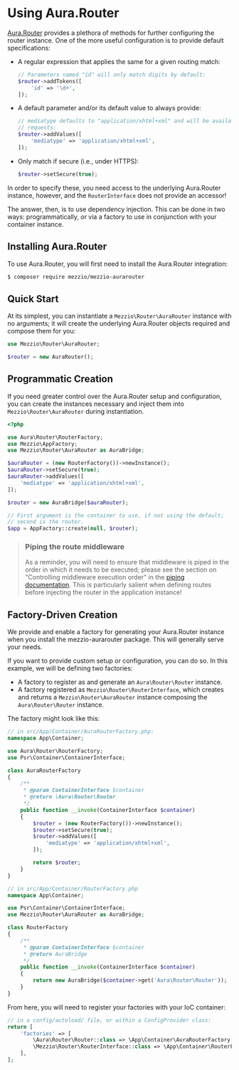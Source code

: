# Using Aura.Router

[Aura.Router](https://github.com/auraphp/Aura.Router) provides a plethora of
methods for further configuring the router instance. One of the more useful
configuration is to provide default specifications:

- A regular expression that applies the same for a given routing match:

  ```php
  // Parameters named "id" will only match digits by default:
  $router->addTokens([
      'id' => '\d+',
  ]);
  ```

- A default parameter and/or its default value to always provide:

  ```php
  // mediatype defaults to "application/xhtml+xml" and will be available in all
  // requests:
  $router->addValues([
      'mediatype' => 'application/xhtml+xml',
  ]);
  ```

- Only match if secure (i.e., under HTTPS):

  ```php
  $router->setSecure(true);
  ```

In order to specify these, you need access to the underlying Aura.Router
instance, however, and the `RouterInterface` does not provide an accessor!

The answer, then, is to use dependency injection. This can be done in two ways:
programmatically, or via a factory to use in conjunction with your container
instance.

## Installing Aura.Router

To use Aura.Router, you will first need to install the Aura.Router integration:

```bash
$ composer require mezzio/mezzio-aurarouter
```

## Quick Start

At its simplest, you can instantiate a `Mezzio\Router\AuraRouter` instance
with no arguments; it will create the underlying Aura.Router objects required
and compose them for you:

```php
use Mezzio\Router\AuraRouter;

$router = new AuraRouter();
```

## Programmatic Creation

If you need greater control over the Aura.Router setup and configuration, you
can create the instances necessary and inject them into
`Mezzio\Router\AuraRouter` during instantiation.

```php
<?php

use Aura\Router\RouterFactory;
use Mezzio\AppFactory;
use Mezzio\Router\AuraRouter as AuraBridge;

$auraRouter = (new RouterFactory())->newInstance();
$auraRouter->setSecure(true);
$auraRouter->addValues([
    'mediatype' => 'application/xhtml+xml',
]);

$router = new AuraBridge($auraRouter);

// First argument is the container to use, if not using the default;
// second is the router.
$app = AppFactory::create(null, $router);
```

> ### Piping the route middleware
>
> As a reminder, you will need to ensure that middleware is piped in the order
> in which it needs to be executed; please see the section on "Controlling
> middleware execution order" in the [piping documentation](piping.md). This is
> particularly salient when defining routes before injecting the router in the
> application instance!

## Factory-Driven Creation

We provide and enable a factory for generating your Aura.Router instance when
you install the mezzio-aurarouter package. This will generally serve
your needs.

If you want to provide custom setup or configuration, you can do so. In this
example, we will be defining two factories:

- A factory to register as and generate an `Aura\Router\Router` instance.
- A factory registered as `Mezzio\Router\RouterInterface`, which
  creates and returns a `Mezzio\Router\AuraRouter` instance composing the
  `Aura\Router\Router` instance.

The factory might look like this:

```php
// in src/App/Container/AuraRouterFactory.php:
namespace App\Container;

use Aura\Router\RouterFactory;
use Psr\Container\ContainerInterface;

class AuraRouterFactory
{
    /**
     * @param ContainerInterface $container
     * @return \Aura\Router\Router
     */
    public function __invoke(ContainerInterface $container)
    {
        $router = (new RouterFactory())->newInstance();
        $router->setSecure(true);
        $router->addValues([
            'mediatype' => 'application/xhtml+xml',
        ]);

        return $router;
    }
}

// in src/App/Container/RouterFactory.php
namespace App\Container;

use Psr\Container\ContainerInterface;
use Mezzio\Router\AuraRouter as AuraBridge;

class RouterFactory
{
    /**
     * @param ContainerInterface $container
     * @return AuraBridge
     */
    public function __invoke(ContainerInterface $container)
    {
        return new AuraBridge($container->get('Aura\Router\Router'));
    }
}
```

From here, you will need to register your factories with your IoC container:

```php
// in a config/autoload/ file, or within a ConfigProvider class:
return [
    'factories' => [
        \Aura\Router\Router::class => \App\Container\AuraRouterFactory::class,
        \Mezzio\Router\RouterInterface::class => \App\Container\RouterFactory::class,
    ],
];
```
